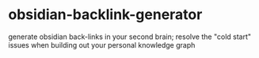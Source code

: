 # obsidian-backlink-generator
generate obsidian back-links in your second brain; resolve the "cold start" issues when building out your personal knowledge graph
